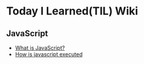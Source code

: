 # Today I Learned(TIL) Wiki

## JavaScript
  * [What is JavaScript?](https://github.com/suntheblock/TIL/blob/main/JavaScript/What%20Is%20JavaScript%3F)
  * [How is javascript executed](https://github.com/suntheblock/TIL/blob/main/JavaScript/How%20is%20javascript%20executed.md)

